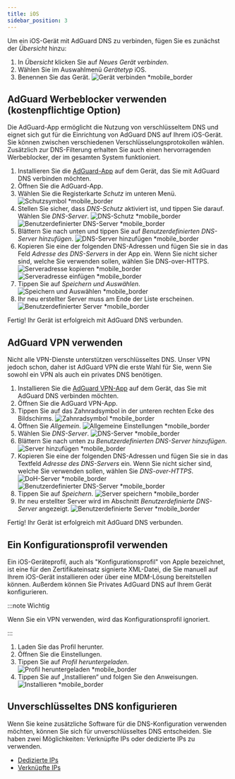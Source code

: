 ```yaml
---
title: iOS
sidebar_position: 3
---
```


Um ein iOS-Gerät mit AdGuard DNS zu verbinden, fügen Sie es zunächst der _Übersicht_ hinzu:

1. In _Übersicht_ klicken Sie auf _Neues Gerät verbinden_.
2. Wählen Sie im Auswahlmenü _Gerätetyp_ iOS.
3. Benennen Sie das Gerät.
    ![Gerät verbinden \*mobile_border](https://cdn.adtidy.org/content/kb/dns/private/new_dns/connect/ios_ab/choose_ios.png)

## AdGuard Werbeblocker verwenden (kostenpflichtige Option)

Die AdGuard-App ermöglicht die Nutzung von verschlüsseltem DNS und eignet sich gut für die Einrichtung von AdGuard DNS auf Ihrem iOS-Gerät. Sie können zwischen verschiedenen Verschlüsselungsprotokollen wählen. Zusätzlich zur DNS-Filterung erhalten Sie auch einen hervorragenden Werbeblocker, der im gesamten System funktioniert.

1. Installieren Sie die [AdGuard-App](https://adguard.com/adguard-ios/overview.html) auf dem Gerät, das Sie mit AdGuard DNS verbinden möchten.
2. Öffnen Sie die AdGuard-App.
3. Wählen Sie die Registerkarte _Schutz_ im unteren Menü.
    ![Schutzsymbol \*mobile_border](https://cdn.adtidy.org/content/kb/dns/private/new_dns/connect/ios_ab/ios_step3.jpg)
4. Stellen Sie sicher, dass _DNS-Schutz_ aktiviert ist, und tippen Sie darauf. Wählen Sie _DNS-Server_.
    ![DNS-Schutz \*mobile_border](https://cdn.adtidy.org/content/kb/dns/private/new_dns/connect/ios_ab/ios_step4.jpg)
    ![Benutzerdefinierter DNS-Server \*mobile_border](https://cdn.adtidy.org/content/kb/dns/private/new_dns/connect/ios_ab/ios_step4_2.jpg)
5. Blättern Sie nach unten und tippen Sie auf _Benutzerdefinierten DNS-Server hinzufügen_.
    ![DNS-Server hinzufügen \*mobile_border](https://cdn.adtidy.org/content/kb/dns/private/new_dns/connect/ios_ab/ios_step5.jpg)
6. Kopieren Sie eine der folgenden DNS-Adressen und fügen Sie sie in das Feld _Adresse des DNS-Servers_ in der App ein. Wenn Sie nicht sicher sind, welche Sie verwenden sollen, wählen Sie DNS-over-HTTPS.
    ![Serveradresse kopieren \*mobile_border](https://cdn.adtidy.org/content/kb/dns/private/new_dns/connect/ios_ab/ios_step6_1.png)
    ![Serveradresse einfügen \*mobile_border](https://cdn.adtidy.org/content/kb/dns/private/new_dns/connect/ios_ab/ios_step6_2.jpg)
7. Tippen Sie auf _Speichern und Auswählen_.
    ![Speichern und Auswählen \*mobile_border](https://cdn.adtidy.org/content/kb/dns/private/new_dns/connect/ios_ab/ios_step7.jpg)
8. Ihr neu erstellter Server muss am Ende der Liste erscheinen.
    ![Benutzerdefinierter Server \*mobile_border](https://cdn.adtidy.org/content/kb/dns/private/new_dns/connect/ios_ab/ios_step8.jpg)

Fertig! Ihr Gerät ist erfolgreich mit AdGuard DNS verbunden.

## AdGuard VPN verwenden

Nicht alle VPN-Dienste unterstützen verschlüsseltes DNS. Unser VPN jedoch schon, daher ist AdGuard VPN die erste Wahl für Sie, wenn Sie sowohl ein VPN als auch ein privates DNS benötigen.

1. Installieren Sie die [AdGuard VPN-App](https://adguard-vpn.com/ios/overview.html) auf dem Gerät, das Sie mit AdGuard DNS verbinden möchten.
2. Öffnen Sie die AdGuard VPN-App.
3. Tippen Sie auf das Zahnradsymbol in der unteren rechten Ecke des Bildschirms.
    ![Zahnradsymbol \*mobile_border](https://cdn.adtidy.org/content/kb/dns/private/new_dns/connect/ios_vpn/ios_step3.jpg)
4. Öffnen Sie _Allgemein_.
    ![Allgemeine Einstellungen \*mobile_border](https://cdn.adtidy.org/content/kb/dns/private/new_dns/connect/ios_vpn/ios_step4.jpg)
5. Wählen Sie _DNS-Server_.
    ![DNS-Server \*mobile_border](https://cdn.adtidy.org/content/kb/dns/private/new_dns/connect/ios_vpn/ios_step5.png)
6. Blättern Sie nach unten zu _Benutzerdefinierten DNS-Server hinzufügen_.
    ![Server hinzufügen \*mobile_border](https://cdn.adtidy.org/content/kb/dns/private/new_dns/connect/ios_vpn/ios_step6.png)
7. Kopieren Sie eine der folgenden DNS-Adressen und fügen Sie sie in das Textfeld _Adresse des DNS-Servers_ ein. Wenn Sie nicht sicher sind, welche Sie verwenden sollen, wählen Sie _DNS-over-HTTPS_.
    ![DoH-Server \*mobile_border](https://cdn.adtidy.org/content/kb/dns/private/new_dns/connect/ios_vpn/ios_step7_1.png)
    ![Benutzerdefinierter DNS-Server \*mobile_border](https://cdn.adtidy.org/content/kb/dns/private/new_dns/connect/ios_vpn/ios_step7_2.jpg)
8. Tippen Sie auf _Speichern_.
    ![Server speichern \*mobile_border](https://cdn.adtidy.org/content/kb/dns/private/new_dns/connect/ios_vpn/ios_step8.jpg)
9. Ihr neu erstellter Server wird im Abschnitt _Benutzerdefinierte DNS-Server_ angezeigt.
    ![Benutzerdefinierte Server \*mobile_border](https://cdn.adtidy.org/content/kb/dns/private/new_dns/connect/ios_vpn/ios_step9.png)

Fertig! Ihr Gerät ist erfolgreich mit AdGuard DNS verbunden.

## Ein Konfigurationsprofil verwenden

Ein iOS-Geräteprofil, auch als "Konfigurationsprofil" von Apple bezeichnet, ist eine für den Zertifikateinsatz signierte XML-Datei, die Sie manuell auf Ihrem iOS-Gerät installieren oder über eine MDM-Lösung bereitstellen können. Außerdem können Sie Privates AdGuard DNS auf Ihrem Gerät konfigurieren.

:::note Wichtig

Wenn Sie ein VPN verwenden, wird das Konfigurationsprofil ignoriert.

:::

1. Laden Sie das Profil herunter.
2. Öffnen Sie die Einstellungen.
3. Tippen Sie auf _Profil heruntergeladen_.
    ![Profil heruntergeladen \*mobile_border](https://cdn.adtidy.org/content/kb/dns/private/new_dns/connect/ios_manual/manual_step3.png)
4. Tippen Sie auf „Installieren“ und folgen Sie den Anweisungen.
    ![Installieren \*mobile_border](https://cdn.adtidy.org/content/kb/dns/private/new_dns/connect/ios_manual/manual_step4.png)

## Unverschlüsseltes DNS konfigurieren

Wenn Sie keine zusätzliche Software für die DNS-Konfiguration verwenden möchten, können Sie sich für unverschlüsseltes DNS entscheiden. Sie haben zwei Möglichkeiten: Verknüpfte IPs oder dedizierte IPs zu verwenden.

- [Dedizierte IPs](/private-dns/connect-devices/other-options/dedicated-ip.md)
- [Verknüpfte IPs](/private-dns/connect-devices/other-options/linked-ip.md)
